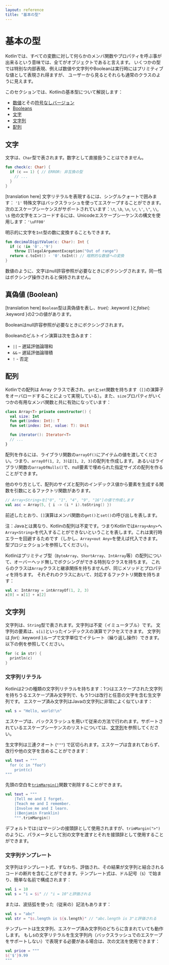 ```yaml
---
layout: reference
title: "基本の型"
---
```

# 基本の型

Kotlinでは、すべての変数に対して何らかのメンバ関数やプロパティを呼ぶ事が出来るという意味では、全てがオブジェクトであると言えます。
いくつかの型では特別な内部表現、例えば数値や文字列やBooleanは実行時にはプリミティブな値として表現され得ますが、
ユーザーから見るとそれらも通常のクラスのように見えます。

このセクションでは、Kotlinの基本型について解説します：
* [数値](numbers.md)とその[符号なしバージョン](unsigned-integer-types.md)
* [Booleans](booleans.md)
* [文字](characters.md)
* [文字列](strings.md)
* [配列](arrays.md)


## 文字

<!--original
## Characters
-->

文字は、`Char`型で表されます。数字として直接扱うことはできません。

<!--original
Characters are represented by the type `Char`. They can not be treated directly as numbers
-->

``` kotlin
fun check(c: Char) {
  if (c == 1) { // ERROR: 非互換の型
    // ...
  }
}
```

<!--original
``` kotlin
fun check(c: Char) {
  if (c == 1) { // ERROR: incompatible types
    // ...
  }
}
```
-->

[translation here]
文字リテラルを表現するには、シングルクォートで囲みます： `'1'`
特殊文字はバックスラッシュを使ってエスケープすることができます。
次のエスケープシーケンスがサポートされています：`\t`, `\b`, `\n`, `\r`, `\'`, `\"`, `\\`, `\$`
他の文字をエンコードするには、Unicodeエスケープシーケンスの構文を使用します：`'\uFF00'`


<!--original
Character literals go in single quotes: `'1'`.
Special characters can be escaped using a backslash.
The following escape sequences are supported: `\t`, `\b`, `\n`, `\r`, `\'`, `\"`, `\\` and `\$`.
To encode any other character, use the Unicode escape sequence syntax: `'\uFF00'`.
-->

明示的に文字を`Int`型の数に変換することもできます。

<!--original
We can explicitly convert a character to an `Int` number:
-->

``` kotlin
fun decimalDigitValue(c: Char): Int {
  if (c !in '0'..'9')
    throw IllegalArgumentException("Out of range")
  return c.toInt() - '0'.toInt() // 暗黙的な数値への変換
}
```

<!--original
``` kotlin
fun decimalDigitValue(c: Char): Int {
  if (c !in '0'..'9')
    throw IllegalArgumentException("Out of range")
  return c.toInt() - '0'.toInt() // Explicit conversions to numbers
}
```
-->

数値のように、文字はnull許容参照が必要なときにボクシングされます。同一性はボクシング操作されると保持されません。

<!--original
Like numbers, characters are boxed when a nullable reference is needed. Identity is not preserved by the boxing operation.
-->

## 真偽値 (Boolean)

<!--original
## Booleans
-->

[translation here]
`Boolean`型は真偽値を表し、*true*{: .keyword }と*false*{: .keyword }の2つの値があります。

<!--original
The type `Boolean` represents booleans, and has two values: *true*{: .keyword } and *false*{: .keyword }.
-->

Booleanはnull許容参照が必要なときにボクシングされます。

<!--original
Booleans are boxed if a nullable reference is needed.
-->

Booleanのビルトイン演算は次を含みます：

<!--original
Built-in operations on booleans include
-->

* `||` – 遅延評価論理和
* `&&` – 遅延評価論理積
* `!` - 否定

<!--original
* `||` – lazy disjunction
* `&&` – lazy conjunction
* `!` - negation
-->

## 配列

<!--original
## Arrays
-->

Kotlinでの配列は Array クラスで表され、`get`と`set`関数を持ちます（`[]`の演算子をオーバロードすることによって実現している）。また、`size`プロパティがいくつかの有用なメンバ関数と共に有効になっています：

<!--original
Arrays in Kotlin are represented by the `Array` class, that has `get` and `set` functions (that turn into `[]` by operator overloading conventions), and `size` property, along with a few other useful member functions:
-->

``` kotlin
class Array<T> private constructor() {
  val size: Int
  fun get(index: Int): T
  fun set(index: Int, value: T): Unit

  fun iterator(): Iterator<T>
  // ...
}
```

<!--original
``` kotlin
class Array<T> private constructor() {
  val size: Int
  fun get(index: Int): T
  fun set(index: Int, value: T): Unit

  fun iterator(): Iterator<T>
  // ...
}
```
-->

配列を作るには、ライブラリ関数の`arrayOf()`にアイテムの値を渡してください。つまり、`arrayOf(1, 2, 3)`は`[1, 2, 3]`の配列を作成します。
あるいはライブラリ関数の`arrayOfNulls()`で、null要素で埋められた指定サイズの配列を作ることができます。

<!--original
To create an array, we can use a library function `arrayOf()` and pass the item values to it, so that `arrayOf(1, 2, 3)` creates an array [1, 2, 3].
Alternatively, the `arrayOfNulls()` library function can be used to create an array of a given size filled with null elements.
-->

他のやり方として、配列のサイズと配列のインデックス値から要素を生成する関数を引数にとるファクトリ関数があります。

<!--original
Another option is to use a factory function that takes the array size and the function that can return the initial value
of each array element given its index:
-->

``` kotlin
// Array<String>を["0", "1", "4", "9", "16"]の値で作成します
val asc = Array(5, { i -> (i * i).toString() })
```

<!--original
``` kotlin
// Creates an Array<String> with values ["0", "1", "4", "9", "16"]
val asc = Array(5, { i -> (i * i).toString() })
```
-->

前述したとおり、`[]`演算はメンバ関数の`get()`と`set()`の呼び出しを表します。

<!--original
As we said above, the `[]` operation stands for calls to member functions `get()` and `set()`.
-->

注：Javaとは異なり、Kotlinの配列は不変です。つまりKotlinでは`Array<Any>`へ`Array<String>`を代入することができないということを表します。これは実行時エラーを回避するためです（しかし、`Array<out Any>`を使えば代入できます。型プロジェクションを参照してください）。

<!--original
Note: unlike Java, arrays in Kotlin are invariant. This means that Kotlin does not let us assign an `Array<String>`
to an `Array<Any>`, which prevents a possible runtime failure (but you can use `Array<out Any>`, 
see [Type Projections](generics.html#type-projections)).
-->

Kotlinはプリミティブ型（`ByteArray`、`ShortArray`、`IntArray`等）の配列について、オーバーヘッド無しでボクシングができる特別なクラスを持ちます。 これらのクラスは`Array`クラスと継承関係を持ちませんが、同じメソッドとプロパティを持ちます。 それぞれのクラスにおいて、対応するファクトリ関数を持ちます：

<!--original
Kotlin also has specialized classes to represent arrays of primitive types without boxing overhead: `ByteArray`,
`ShortArray`, `IntArray` and so on. These classes have no inheritance relation to the `Array` class, but they
have the same set of methods and properties. Each of them also has a corresponding factory function:
-->

``` kotlin
val x: IntArray = intArrayOf(1, 2, 3)
x[0] = x[1] + x[2]
```

<!--original
``` kotlin
val x: IntArray = intArrayOf(1, 2, 3)
x[0] = x[1] + x[2]
```
-->

## 文字列

<!--original
## Strings
-->

文字列は、`String`型で表されます。文字列は不変（イミュータブル）です。
文字列の要素は、`s[i]`といったインデックスの演算でアクセスできます。
文字列は *for*{: .keyword }ループで文字単位でイテレート（繰り返し操作）できます。以下の例を参照してください。

<!--original
Strings are represented by the type `String`. Strings are immutable.
Elements of a string are characters that can be accessed by the indexing operation: `s[i]`.
A string can be iterated over with a *for*{: .keyword }-loop:
-->

``` kotlin
for (c in str) {
  println(c)
}
```

<!--original
``` kotlin
for (c in str) {
  println(c)
}
```
-->

### 文字列リテラル

<!--original
### String Literals
-->

Kotlinは2つの種類の文字列リテラルを持ちます：1つはエスケープされた文字列を持ちうるエスケープ済み文字列で、もう1つは改行と任意の文字を含む生文字列です。 エスケープ済み文字列はJavaの文字列に非常によく似ています：

<!--original
Kotlin has two types of string literals: escaped strings that may have escaped characters in them and raw strings that can contain newlines and arbitrary text. An escaped string is very much like a Java string:
-->

``` kotlin
val s = "Hello, world!\n"
```

<!--original
``` kotlin
val s = "Hello, world!\n"
```
-->

エスケープは、バックスラッシュを用いて従来の方法で行われます。サポートされているエスケープシーケンスのリストについては、[文字列](#characters)を参照してください。

<!--original
Escaping is done in the conventional way, with a backslash. See [Characters](#characters) above for the list of supported escape sequences.
-->

生文字列は三連クオート (`"""`) で区切られます。エスケープは含まれておらず、改行や他の文字を含めることができます：

<!--original
A raw string is delimited by a triple quote (`"""`), contains no escaping and can contain newlines and any other characters:
-->

``` kotlin
val text = """
  for (c in "foo")
    print(c)
"""
```

<!--original
``` kotlin
val text = """
  for (c in "foo")
    print(c)
"""
```
-->

先頭の空白を[`trimMargin()`](https://kotlinlang.org/api/latest/jvm/stdlib/kotlin.text/trim-margin.html)関数で削除することができます。

<!--original
You can remove leading whitespace with [`trimMargin()`](https://kotlinlang.org/api/latest/jvm/stdlib/kotlin.text/trim-margin.html) function:
-->

``` kotlin
val text = """
    |Tell me and I forget. 
    |Teach me and I remember. 
    |Involve me and I learn.
    |(Benjamin Franklin)
    """.trimMargin()
```

<!--original
``` kotlin
val text = """
    |Tell me and I forget. 
    |Teach me and I remember. 
    |Involve me and I learn.
    |(Benjamin Franklin)
    """.trimMargin()
```
-->

デフォルトでは`|`はマージンの接頭辞として使用されますが、`trimMargin(">")`のように、パラメータとして別の文字を渡すとそれを接頭辞として使用することができます。

<!--original
By default `|` is used as margin prefix, but you can choose another character and pass it as a parameter, like `trimMargin(">")`.
-->

### 文字列テンプレート

<!--original
### String Templates
-->

文字列はテンプレート式、すなわち、評価され、その結果が文字列と結合されるコードの断片を含むことができます。テンプレート式は、ドル記号（`$`）で始まり、簡単な名前で構成されます：

<!--original
Strings may contain template expressions, i.e. pieces of code that are evaluated and whose results are concatenated into the string.
A template expression starts with a dollar sign ($) and consists of either a simple name:
-->

``` kotlin
val i = 10
val s = "i = $i" // "i = 10"と評価される
```

<!--original
``` kotlin
val i = 10
val s = "i = $i" // evaluates to "i = 10"
```
-->

または、波括弧を使った（従来の）記法もあります：

<!--original
or an arbitrary expression in curly braces:
-->

``` kotlin
val s = "abc"
val str = "$s.length is ${s.length}" // "abc.length is 3"と評価される
```

<!--original
``` kotlin
val s = "abc"
val str = "$s.length is ${s.length}" // evaluates to "abc.length is 3"
```
-->

テンプレートは生文字列、エスケープ済み文字列のどちらに含まれていても動作します。
もし`$`の文字リテラルを生文字列内（バックスラッシュでのエスケープをサポートしない）で表現する必要がある場合は、次の文法を使用できます：

<!--original
Templates are supported both inside raw strings and inside escaped strings.
If you need to represent a literal `$` character in a raw string (which doesn't support backslash escaping), you can use the following syntax:
-->

``` kotlin
val price = """
${'$'}9.99
"""
```

<!--original
``` kotlin
val price = """
${'$'}9.99
"""
```
-->
